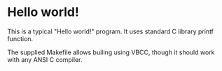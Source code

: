 # Hello world!

This is a typical "Hello world!" program. It uses standard C library printf function.

The supplied Makefile allows builing using VBCC, though it should work with any ANSI C compiler.

